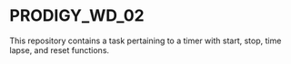 # PRODIGY_WD_02
This repository contains a task pertaining to a timer with start, stop, time lapse, and reset functions.
